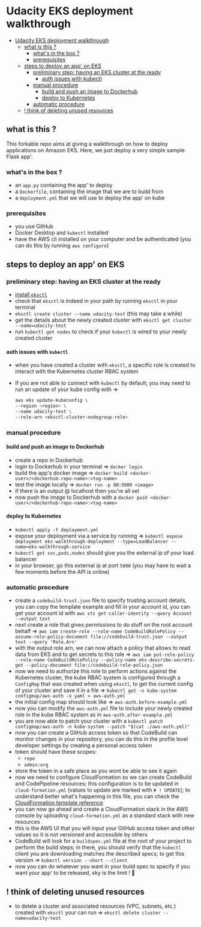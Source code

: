 # Udacity EKS deployment walkthrough

<!-- TOC -->

- [Udacity EKS deployment walkthrough](#udacity-eks-deployment-walkthrough)
    - [what is this ?](#what-is-this-)
        - [what's in the box ?](#whats-in-the-box-)
        - [prerequisites](#prerequisites)
    - [steps to deploy an app' on EKS](#steps-to-deploy-an-app-on-eks)
        - [preliminary step: having an EKS cluster at the ready](#preliminary-step-having-an-eks-cluster-at-the-ready)
            - [auth issues with kubectl](#auth-issues-with-kubectl)
        - [manual procedure](#manual-procedure)
            - [build and push an image to Dockerhub](#build-and-push-an-image-to-dockerhub)
            - [deploy to Kubernetes](#deploy-to-kubernetes)
        - [automatic procedure](#automatic-procedure)
    - [! think of deleting unused resources](#-think-of-deleting-unused-resources)

<!-- /TOC -->

## what is this ?

This forkable repo aims at giving a walkthrough on how to deploy applications on Amazon EKS. Here, we just deploy a very simple sample Flask app'.

### what's in the box ?

- an `app.py` containing the app' to deploy
- a `Dockerfile`, containing the image that we are to build from
- a `deployment.yml` that we will use to deploy the app' on kube

### prerequisites

- you use GitHub
- Docker Desktop and `kubectl` installed
- have the AWS cli installed on your computer and be authenticated (you can do this by running `aws configure`)

## steps to deploy an app' on EKS

### preliminary step: having an EKS cluster at the ready

- [install `eksctl`](https://eksctl.io/introduction/#installation)
- check that `eksctl` is indeed in your path by running `eksctl` in your terminal
- `eksctl create cluster --name udacity-test` (this may take a while)
- get the details about the newly created cluster with `eksctl get cluster --name=udacity-test`
- run `kubectl get nodes` to check if your `kubectl` is wired to your newly created cluster

#### auth issues with `kubectl`

- when you have created a cluster with `eksctl`, a specific role is created to interact with the Kubernetes cluster RBAC system
- if you are not able to connect with `kubectl` by default; you may need to run an update of your kube config with =>

    ```bash
    aws eks update-kubeconfig \
    --region <region> \
    --name udacity-test \
    --role-arn <eksctl-cluster-nodegroup-role>
    ```

### manual procedure

#### build and push an image to Dockerhub

- create a repo in Dockerhub
- login to Dockerhub in your terminal => `docker login`
- build the app's docker image => `docker build <docker-user>/<dockerhub-repo-name>:<tag-name>`
- test the image locally => `docker run -p 80:5000 <image>`
- if there is an output @ localhost then you're all set
- now push the image to Dockerhub with a `docker push <docker-user>/<dockerhub-repo-name>:<tag-name>`

#### deploy to Kubernetes

- `kubectl apply -f deployment.yml`
- expose your deployment via a service by running => `kubectl expose deployment eks-walkthrough-deployment --type=LoadBalancer --name=eks-walkthrough-service`
- `kubectl get svc,pods,nodes` should give you the external ip of your load balancer
- in your browser, go this external ip at port `5000` (you may have to wait a few moments before the API is online)

### automatic procedure

- create a `codebuild-trust.json` file to specify trusting account details, you can copy the template example and fill in your account id, you can get your account id with `aws sts get-caller-identity --query Account --output text`
- next create a role that gives permissions to do stuff on the root account behalf => `aws iam create-role --role-name CodeBuildRolePolicy --assume-role-policy-document file://codebuild-trust.json --output text --query 'Role.Arn'`
- with the output role arn, we can now attach a policy that allows to read data from EKS and to get secrets to this role => `aws iam put-role-policy --role-name CodeBuildRolePolicy --policy-name eks-describe-secrets-get --policy-document file://codebuild-role-policy.json`
- now we need to authorize this role to perform actions against the Kubernetes cluster, the kube RBAC system is configured through a `ConfigMap` that was created when using `eksctl`, to get the current config of your cluster and save it in a file => `kubectl get -n kube-system configmap/aws-auth -o yaml > aws-auth.yml`
- the initial config map should look like => `aws-auth.before-example.yml`
- now you can modify the `aws-auth.yml` file to include your newly created role in the kube RBAC system as in `aws-auth.after-example.yml`
- you are now able to patch your cluster with a `kubectl patch configmap/aws-auth -n kube-system --patch "$(cat ./aws-auth.yml)"`
- now you can create a GitHub access token so that CodeBuild can monitor changes in your repository, you can do this in the profile level developer settings by creating a personal access token
- token should have these scopes:
  - `repo`
  - `admin:org`
- store the token in a safe place as you wont be able to see it again
- now we need to configure CloudFormation so we can create CodeBuild and CodePipeline resources; this configuration is to be updated in `cloud-formation.yml` (values to update are marked with `# ! UPDATE`); to understand better what's happening in this file, you can check the [CloudFormation template reference](https://docs.aws.amazon.com/AWSCloudFormation/latest/UserGuide/template-reference.html)
- you can now go ahead and create a CloudFormation stack in the AWS console by uploading `cloud-formation.yml` as a standard stack with new resources
- this is the AWS UI that you will input your GitHub access token and other values so it is not versioned and accessible by others
- CodeBuild will look for a `buildspec.yml` file at the root of your project to perform the build steps; in there, you should verify that the `kubectl` client you are downloading matches the described specs; to get this version => `kubectl version --short --client`
- now you can do whatever you want in your build spec to specify if you want your app' to be released, sky is the limit ! 🌠

## ! think of deleting unused resources

- to delete a cluster and associated resources (VPC, subnets, etc.) created with `eksctl` your can run => `eksctl delete cluster --name=udacity-test`
